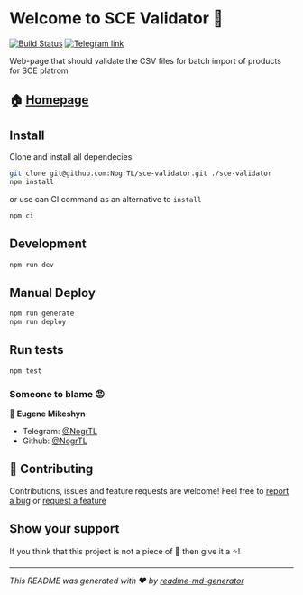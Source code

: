 # Welcome to SCE Validator 👋

[![Build Status](http://img.shields.io/travis/com/nogrtl/sce-validator/master.svg?style=for-the-badge)](https://travis-ci.com/NogrTL/sce-validator) [![Telegram link](https://img.shields.io/badge/telegram-nogrtl-blue.svg?style=for-the-badge&logo=telegram)](https://t.me/NogrTL)

Web-page that should validate the CSV files for batch import of products for SCE platrom

## 🏠 [Homepage](https://nogrtl.github.io/sce-validator/)

## Install

Clone and install all dependecies

```sh
git clone git@github.com:NogrTL/sce-validator.git ./sce-validator
npm install
```

or use can CI command as an alternative to `install`

```sh
npm ci
```

## Development

```sh
npm run dev
```

## Manual Deploy

```sh
npm run generate
npm run deploy
```

## Run tests

```sh
npm test
```

### Someone to blame 😡

👤 **Eugene Mikeshyn**

- Telegram: [@NogrTL](https://t.me/NogrTL)
- Github: [@NogrTL](https://github.com/NogrTL)

## 🤝 Contributing

Contributions, issues and feature requests are welcome!
Feel free to [report a bug](https://github.com/NogrTL/sce-validator/issues/new?assignees=&labels=&template=bug_report.md&title=) or [request a feature](https://github.com/NogrTL/sce-validator/issues/new?&template=feature_request.md)

## Show your support

If you think that this project is not a piece of 💩 then give it a ⭐️!

---

_This README was generated with ❤️ by [readme-md-generator](https://github.com/kefranabg/readme-md-generator)_
